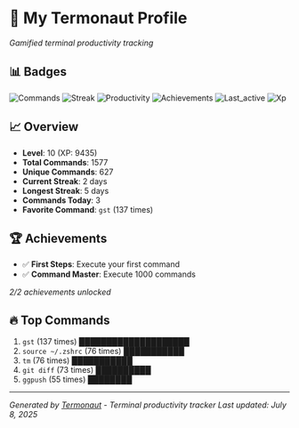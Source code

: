 # 🚀 My Termonaut Profile

*Gamified terminal productivity tracking*

## 📊 Badges

![Commands](https://img.shields.io/badge/Commands-1577-blue?style=flat-square&logo=terminal&logoColor=white) ![Streak](https://img.shields.io/badge/Streak-2+days-red?style=flat-square&logo=terminal&logoColor=white) ![Productivity](https://img.shields.io/badge/Productivity-80.0%25-green?style=flat-square&logo=terminal&logoColor=white) ![Achievements](https://img.shields.io/badge/Achievements-5%2F10-blue?style=flat-square&logo=terminal&logoColor=white) ![Last_active](https://img.shields.io/badge/Last+Active-1h+ago-green?style=flat-square&logo=terminal&logoColor=white) ![Xp](https://img.shields.io/badge/XP-Level+10+%289435%2F12100%29-blue?style=flat-square&logo=terminal&logoColor=white) 

## 📈 Overview

- **Level**: 10 (XP: 9435)
- **Total Commands**: 1577
- **Unique Commands**: 627
- **Current Streak**: 2 days
- **Longest Streak**: 5 days
- **Commands Today**: 3
- **Favorite Command**: `gst` (137 times)

## 🏆 Achievements

- ✅ **First Steps**: Execute your first command
- ✅ **Command Master**: Execute 1000 commands

*2/2 achievements unlocked*

## 🔥 Top Commands

1. `gst` (137 times) ████████████████████
2. `source ~/.zshrc` (76 times) ███████████
3. `tm` (76 times) ███████████
4. `git diff` (73 times) ██████████
5. `ggpush` (55 times) ████████

---

*Generated by [Termonaut](https://github.com/oiahoon/termonaut) - Terminal productivity tracker*
*Last updated: July 8, 2025*
